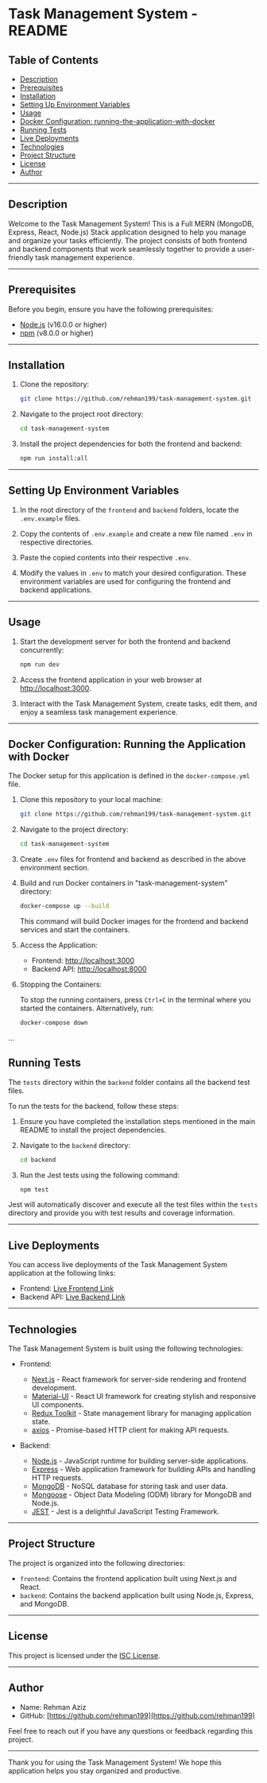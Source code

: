 # Task Management System - README

## Table of Contents

- [Description](#description)
- [Prerequisites](#prerequisites)
- [Installation](#installation)
- [Setting Up Environment Variables](#setting-up-environment-variables)
- [Usage](#usage)
- [Docker Configuration: running-the-application-with-docker](#docker-configuration-running-the-application-with-docker)
- [Running Tests](#running-tests)
- [Live Deployments](#live-deployments)
- [Technologies](#technologies)
- [Project Structure](#project-structure)
- [License](#license)
- [Author](#author)

---

## Description

Welcome to the Task Management System! This is a Full MERN (MongoDB, Express, React, Node.js) Stack application designed to help you manage and organize your tasks efficiently. The project consists of both frontend and backend components that work seamlessly together to provide a user-friendly task management experience.

---

## Prerequisites

Before you begin, ensure you have the following prerequisites:

- [Node.js](https://nodejs.org/) (v16.0.0 or higher)
- [npm](https://www.npmjs.com/) (v8.0.0 or higher)

---

## Installation

1. Clone the repository:

   ```bash
   git clone https://github.com/rehman199/task-management-system.git
   ```

2. Navigate to the project root directory:

   ```bash
   cd task-management-system
   ```

3. Install the project dependencies for both the frontend and backend:

   ```bash
   npm run install:all
   ```

---

## Setting Up Environment Variables

1. In the root directory of the `frontend` and `backend` folders, locate the `.env.example` files.

2. Copy the contents of `.env.example` and create a new file named `.env` in respective directories.

3. Paste the copied contents into their respective `.env`.

4. Modify the values in `.env` to match your desired configuration. These environment variables are used for configuring the frontend and backend applications.

---

## Usage

1. Start the development server for both the frontend and backend concurrently:

   ```bash
   npm run dev
   ```

2. Access the frontend application in your web browser at [http://localhost:3000](http://localhost:3000).

3. Interact with the Task Management System, create tasks, edit them, and enjoy a seamless task management experience.

---

## Docker Configuration: Running the Application with Docker

The Docker setup for this application is defined in the `docker-compose.yml` file.

1. Clone this repository to your local machine:

   ```sh
   git clone https://github.com/rehman199/task-management-system.git
   ```

2. Navigate to the project directory:

   ```sh
   cd task-management-system
   ```

3. Create `.env` files for frontend and backend as described in the above environment section.

4. Build and run Docker containers in "task-management-system" directory:

   ```sh
   docker-compose up --build
   ```

   This command will build Docker images for the frontend and backend services and start the containers.

5. Access the Application:

   - Frontend: [http://localhost:3000](http://localhost:3000)
   - Backend API: [http://localhost:8000](http://localhost:8000)

6. Stopping the Containers:

   To stop the running containers, press `Ctrl+C` in the terminal where you started the containers. Alternatively, run:

   ```sh
   docker-compose down
   ```

...

## Running Tests

The `tests` directory within the `backend` folder contains all the backend test files.

To run the tests for the backend, follow these steps:

1. Ensure you have completed the installation steps mentioned in the main README to install the project dependencies.

2. Navigate to the `backend` directory:

   ```bash
   cd backend
   ```

3. Run the Jest tests using the following command:

   ```bash
   npm test
   ```

Jest will automatically discover and execute all the test files within the `tests` directory and provide you with test results and coverage information.

---

## Live Deployments

You can access live deployments of the Task Management System application at the following links:

- Frontend: [Live Frontend Link](https://task-management-system-lbcn.vercel.app/)
- Backend API: [Live Backend Link](https://task-management-system-backend-dx56.onrender.com)

---

## Technologies

The Task Management System is built using the following technologies:

- Frontend:

  - [Next.js](https://nextjs.org/) - React framework for server-side rendering and frontend development.
  - [Material-UI](https://mui.com/) - React UI framework for creating stylish and responsive UI components.
  - [Redux Toolkit](https://redux-toolkit.js.org/) - State management library for managing application state.
  - [axios](https://axios-http.com/) - Promise-based HTTP client for making API requests.

- Backend:
  - [Node.js](https://nodejs.org/) - JavaScript runtime for building server-side applications.
  - [Express](https://expressjs.com/) - Web application framework for building APIs and handling HTTP requests.
  - [MongoDB](https://www.mongodb.com/) - NoSQL database for storing task and user data.
  - [Mongoose](https://mongoosejs.com/) - Object Data Modeling (ODM) library for MongoDB and Node.js.
  - [JEST](https://jestjs.io/docs/getting-started/) - Jest is a delightful JavaScript Testing Framework.

---

## Project Structure

The project is organized into the following directories:

- `frontend`: Contains the frontend application built using Next.js and React.
- `backend`: Contains the backend application built using Node.js, Express, and MongoDB.

---

## License

This project is licensed under the [ISC License](LICENSE).

---

## Author

- Name: Rehman Aziz
- GitHub: [https://github.com/rehman199](https://github.com/rehman199)

Feel free to reach out if you have any questions or feedback regarding this project.

---

Thank you for using the Task Management System! We hope this application helps you stay organized and productive.
